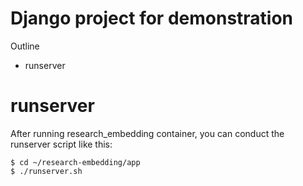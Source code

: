 # Django project for demonstration
Outline
  - runserver
 
# runserver
After running research_embedding container, you can conduct the runserver script like this:
```
$ cd ~/research-embedding/app
$ ./runserver.sh
```
